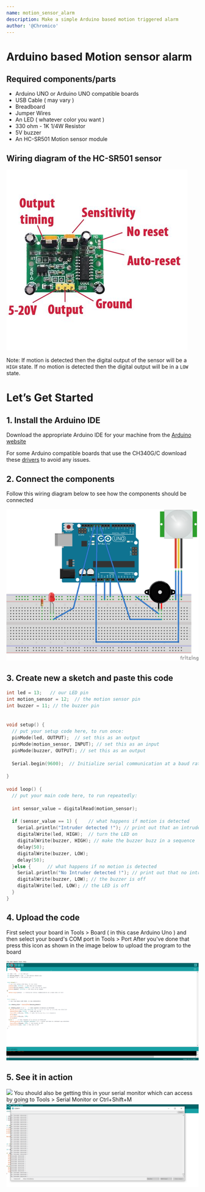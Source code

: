 ```yaml
---
name: motion_sensor_alarm
description: Make a simple Arduino based motion triggered alarm
author: '@Chromico'
---
```


# Arduino based Motion sensor alarm


## Required components/parts

- Arduino UNO or Arduino UNO compatible boards
- USB Cable ( may vary )
- Breadboard
- Jumper Wires
- An LED ( whatever color you want )
- 330 ohm - 1K  1/4W Resistor
- 5V buzzer
- An HC-SR501 Motion sensor module

## Wiring diagram of the HC-SR501 sensor
![](images/wiring-sensor.jpg)

Note: If motion is detected then the digital output of the sensor will be a `HIGH` state. If no motion is detected then the digital output will be in a `LOW` state.

# Let’s Get Started

## 1. Install the Arduino IDE


Download the appropriate Arduino IDE for your machine from the [Arduino website](https://www.arduino.cc/en/Main/Software)

For some Arduino compatible boards that use the CH340G/C download these [drivers](http://www.wch.cn/downloads/CH341SER_EXE.html) to avoid any issues. 

## 2. Connect the components

Follow this wiring diagram below to see how the components should be connected

![](images/wiring-diagram.png)


## 3. Create new a sketch and paste this code 

```cpp
int led = 13;   // our LED pin
int motion_sensor = 12;  // the motion sensor pin
int buzzer = 11; // the buzzer pin


void setup() {
  // put your setup code here, to run once:
  pinMode(led, OUTPUT);  // set this as an output 
  pinMode(motion_sensor, INPUT); // set this as an input
  pinMode(buzzer, OUTPUT); // set this as an output 

  Serial.begin(9600);  // Initialize serial communication at a baud rate of 9600

}

void loop() {
  // put your main code here, to run repeatedly:

  int sensor_value = digitalRead(motion_sensor);

  if (sensor_value == 1) {    // what happens if motion is detected
    Serial.println("Intruder detected !"); // print out that an intruder was detected
    digitalWrite(led, HIGH);  // turn the LED on
    digitalWrite(buzzer, HIGH); // make the buzzer buzz in a sequence
    delay(50);
    digitalWrite(buzzer, LOW);
    delay(50);
  }else {      // what happens if no motion is detected
    Serial.println("No Intruder detected !"); // print out that no intruder was detected
    digitalWrite(buzzer, LOW); // the buzzer is off
    digitalWrite(led, LOW); // the LED is off
  }
}
```

## 4. Upload the code



First select your board in Tools > Board ( in this case Arduino Uno ) and then select your board's COM port in Tools > Port
After you've done that press this icon as shown in the image below to upload the program to the board

![](images/hw2.png)


## 5. See it in action

![](images/animation.gif)
You should also be getting this in your serial monitor which can access by going to Tools > Serial Monitor or Ctrl+Shift+M
![](images/hw1.PNG)


